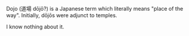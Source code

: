 Dojo (道場 dōjō?) is a Japanese term which literally means "place of the way". Initially, dōjōs were adjunct to temples.

I know nothing about it.

